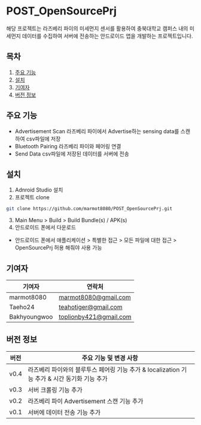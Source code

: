 # POST_OpenSourcePrj
해당 프로젝트는 라즈베리 파이의 미세먼지 센서를 활용하여 충북대학교 캠퍼스 내의 미세먼지 데이터를 수집하여 서버에 전송하는 안드로이드 앱을 개발하는 프로젝트입니다.

## 목차
1. [주요 기능](#주요-기능)
2. [설치](#설치)
3. [기여자](#기여자)
4. [버전 정보](#버전-정보)

## 주요 기능
- Advertisement Scan
라즈베리 파이에서 Advertise하는 sensing data를 스캔하여 csv파일에 저장
- Bluetooth Pairing
라즈베리 파이와 페어링 연결
- Send Data
csv파일에 저장된 데이터를 서버에 전송

## 설치
1. Adnroid Studio 설치
2. 프로젝트 clone
```bash
git clone https://github.com/marmot8080/POST_OpenSourcePrj.git
```
3. Main Menu > Build > Build Bundle(s) / APK(s)
4. 안드로이드 폰에서 다운로드
* 안드로이드 폰에서 애플리케이션 > 특별한 접근 > 모든 파일에 대한 접근 > OpenSourcePrj 허용 해줘야 사용 가능

## 기여자
| 기여자         | 연락처                  |
|-------------|----------------------|
| marmot8080  | marmot8080@gmail.com |
| Taeho24 | teahotiger@gmail.com           |
| Bakhyoungwoo | toplionby421@gmail.com           |

## 버전 정보
| 버전   | 주요 기능 및 변경 사항                                               |
|------|-------------------------------------------------------------|
| v0.4 | 라즈베리 파이와의 블루투스 페어링 기능 추가 & localization 기능 추가 & 시간 동기화 기능 추가 |                       
| v0.3 | 서버 크롤링 기능 추가                                                |
| v0.2 | 라즈베리 파이 Advertisement 스캔 기능 추가                              |
| v0.1 | 서버에 데이터 전송 기능 추가                                            |
